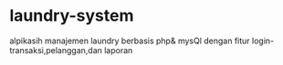 # laundry-system
alpikasih manajemen laundry berbasis php&amp; mysQl dengan fitur login-transaksi,pelanggan,dan laporan 
